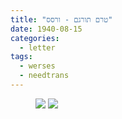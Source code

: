 ```yaml
---
title: "טרם תורגם - ורסס"
date: 1940-08-15
categories:
  - letter
tags:
  - werses
  - needtrans
---
```



<figure class="half">
    <a  href="/pupko-papers/assets/images/1940-08-15-werses-1.jpg">
    <img src="/pupko-papers/assets/images/1940-08-15-werses-1.jpg"></a>
    <a  href="/pupko-papers/assets/images/1940-08-15-werses-2.jpg">
    <img src="/pupko-papers/assets/images/1940-08-15-werses-2.jpg"></a>
</figure>

